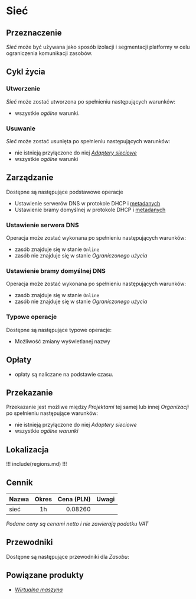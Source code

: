 # Sieć

## Przeznaczenie

*Sieć* może być używana jako sposób izolacji i segmentacji platformy w celu ograniczenia komunikacji zasobów.

## Cykl życia

### Utworzenie

*Sieć* może zostać utworzona po spełnieniu następujących warunków:

 * wszystkie *ogólne* warunki.

### Usuwanie

*Sieć* może zostać usunięta po spełnieniu następujących warunków:

 * nie istnieją przyłączone do niej *[Adaptery sieciowe](/resource/networking/network-adapter.md)*
 * wszystkie *ogólne* warunki

## Zarządzanie

Dostępne są następujące podstawowe operacje

* Ustawienie serwerów DNS w protokole DHCP i [metadanych](/resource/compute/virtual-machine.md#metadane)
* Ustawienie bramy domyślnej w protokole DHCP i [metadanych](/resource/compute/virtual-machine.md#metadane)

### Ustawienie serwera DNS

Operacja może zostać wykonana po spełnieniu następujących warunków: 

* zasób znajduje się w stanie ```Online```
* zasób nie znajduje się w stanie *Ograniczonego użycia*

### Ustawienie bramy domyślnej DNS

Operacja może zostać wykonana po spełnieniu następujących warunków: 

* zasób znajduje się w stanie ```Online```
* zasób nie znajduje się w stanie *Ograniczonego użycia*

### Typowe operacje

Dostępne są następujące typowe operacje:

* Możliwość zmiany wyświetlanej nazwy

## Opłaty

 * opłaty są naliczane na podstawie czasu.

## Przekazanie

Przekazanie jest możliwe między *Projektami* tej samej lub innej *Organizacji* po spełnieniu następujące warunków:

 * nie istnieją przyłączone do niej *Adaptery sieciowe*
 * wszystkie *ogólne warunki*

## Lokalizacja

!!! include(regions.md) !!!

## Cennik

Nazwa              | Okres  | Cena (PLN) | Uwagi
------------------ | :----: | ---------: | :----:
sieć               |   1h   |    0.08260 | 

*Podane ceny są cenami netto i nie zawierają podatku VAT*

## Przewodniki

Dostępne są następujące przewodniki dla *Zasobu*:

<PageList path_re="guide/networking/network/"/>

## Powiązane produkty

 * *[Wirtualna maszyna](/resource/compute/virtual-machine.md)*